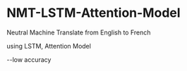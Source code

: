 # NMT-LSTM-Attention-Model

Neutral Machine Translate from English to French

using LSTM, Attention Model

--low accuracy 
